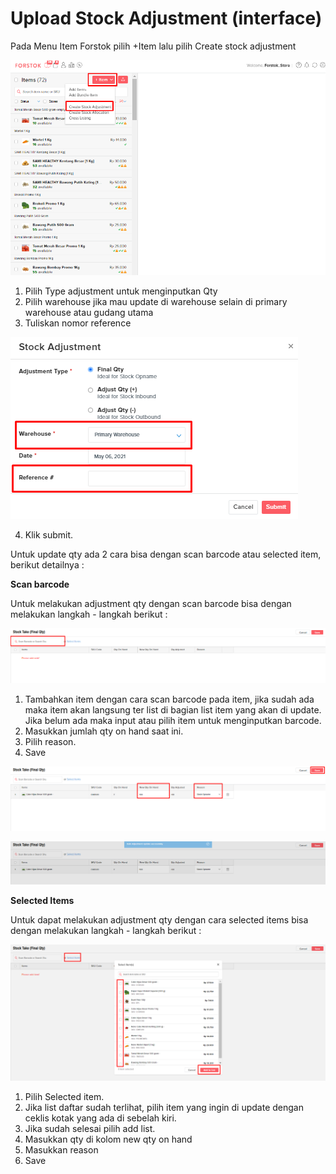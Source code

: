 # Upload Stock Adjustment \(interface\)

Pada Menu Item Forstok pilih +Item lalu pilih Create stock adjustment 

![](../../.gitbook/assets/image%20%28334%29.png)

1. Pilih Type adjustment untuk menginputkan Qty 
2. Pilih warehouse jika mau update di warehouse selain di primary warehouse atau gudang utama 
3. Tuliskan nomor reference 

![](../../.gitbook/assets/image%20%28333%29.png)

4. Klik submit.

Untuk update qty ada 2 cara bisa dengan scan barcode atau selected item, berikut detailnya : 

**Scan barcode** 

Untuk melakukan adjustment qty dengan scan barcode bisa dengan melakukan langkah - langkah berikut : 

![](../../.gitbook/assets/image%20%28337%29.png)

1. Tambahkan item dengan cara scan barcode pada item, jika sudah ada maka item akan langsung ter list di bagian list item yang akan di update. Jika belum ada maka input atau pilih item untuk menginputkan barcode. 
2. Masukkan jumlah qty on hand saat ini.
3. Pilih reason.
4. Save 

![](../../.gitbook/assets/image%20%28335%29.png)

![](../../.gitbook/assets/image%20%28336%29.png)

**Selected Items**

Untuk dapat melakukan adjustment qty dengan cara selected items bisa dengan melakukan langkah - langkah berikut : 

![](../../.gitbook/assets/image%20%28332%29.png)

1. Pilih Selected item.
2. Jika list daftar sudah terlihat, pilih item yang ingin di update dengan ceklis kotak yang ada di sebelah kiri.
3. Jika sudah selesai pilih add list. 
4. Masukkan qty di kolom new qty on hand 
5. Masukkan reason 
6. Save 

